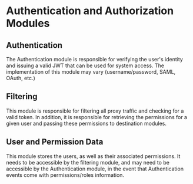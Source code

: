 # Authentication and Authorization Modules

## Authentication
The Authentication module is responsible for verifying the user's identity and issuing a valid JWT that can be used for system access.
The implementation of this module may vary (username/password, SAML, OAuth, etc.)

## Filtering
This module is responsible for filtering all proxy traffic and checking for a valid token. In addition, it is responsible for
retrieving the permissions for a given user and passing these permissions to destination modules.

## User and Permission Data
This module stores the users, as well as their associated permissions. It needs to be accessible by the filtering module, and may
need to be accessible by the Authentication module, in the event that Authentication events come with permissions/roles information.

